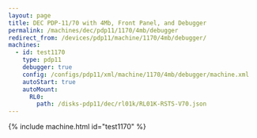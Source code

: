 ```yaml
---
layout: page
title: DEC PDP-11/70 with 4Mb, Front Panel, and Debugger
permalink: /machines/dec/pdp11/1170/4mb/debugger
redirect_from: /devices/pdp11/machine/1170/4mb/debugger/
machines:
  - id: test1170
    type: pdp11
    debugger: true
    config: /configs/pdp11/xml/machine/1170/4mb/debugger/machine.xml
    autoStart: true
    autoMount:
      RL0:
        path: /disks-pdp11/dec/rl01k/RL01K-RSTS-V70.json
---
```


{% include machine.html id="test1170" %}
